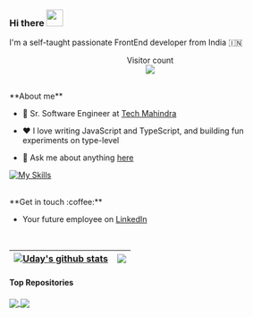 ### Hi there <img src="https://raw.githubusercontent.com/MartinHeinz/MartinHeinz/master/wave.gif" width="30px">


I'm a self-taught passionate FrontEnd developer from India 🇮🇳
<br />

<p align="center"> 
  Visitor count<br>
  <img src="https://profile-counter.glitch.me/udaysubbisetty/count.svg" />
</p>
<br />
**About me**

- 💼 Sr. Software Engineer at [Tech Mahindra](https://www.techmahindra.com/en-in/?f=53472771)

- ❤️ I love writing JavaScript and TypeScript, and building fun experiments on type-level

- 💬 Ask me about anything [here](https://github.com/UdaySubbisetty/UdaySubbisetty/issues)


[![My Skills](https://skillicons.dev/icons?i=ts,js,react,swift,html,css)](https://skillicons.dev)

<br />
**Get in touch :coffee:**

- Your future employee on [LinkedIn](https://www.linkedin.com/in/uday-bhaskar-23468b142)
<br />


| <a href="https://github.com/udaysubbisetty/github-readme-stats"><img align="center" src="https://github-readme-stats.vercel.app/api?username=udaysubbisetty&show_icons=true&include_all_commits=true&theme=buefy&hide_border=true" alt="Uday's github stats" /></a> | <a href="https://github.com/udaysubbisetty/github-readme-stats"><img align="center" src="https://github-readme-stats.vercel.app/api/top-langs/?username=udaysubbisetty&layout=compact&theme=buefy&hide_border=true" /></a> |
| ------------- | ------------- |


#### Top Repositories

<a href="https://github.com/UdaySubbisetty/AnimatedFlatlist">
  <img align="center" src="https://github-readme-stats.vercel.app/api/pin/?username=UdaySubbisetty&repo=AnimatedFlatlist&theme=buefy" />
</a>
<a href="https://github.com/UdaySubbisetty/Animate-Side-Menu">
  <img align="center" src="https://github-readme-stats.vercel.app/api/pin/?username=UdaySubbisetty&repo=Animate-Side-Menu&theme=buefy" />
</a>

<br />
<br />
